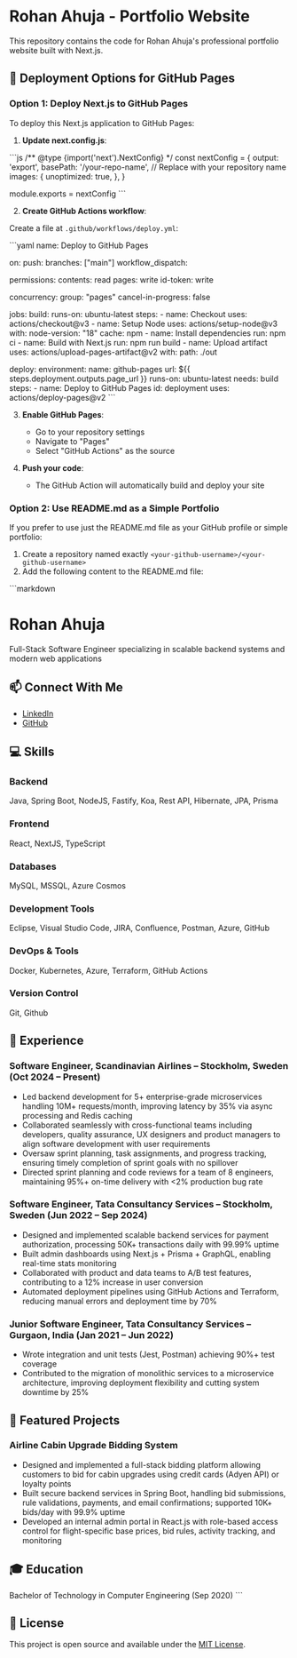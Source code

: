 # Rohan Ahuja - Portfolio Website

This repository contains the code for Rohan Ahuja's professional portfolio website built with Next.js.

## 🚀 Deployment Options for GitHub Pages

### Option 1: Deploy Next.js to GitHub Pages

To deploy this Next.js application to GitHub Pages:

1. **Update next.config.js**:

\`\`\`js
/** @type {import('next').NextConfig} */
const nextConfig = {
  output: 'export',
  basePath: '/your-repo-name', // Replace with your repository name
  images: {
    unoptimized: true,
  },
}

module.exports = nextConfig
\`\`\`

2. **Create GitHub Actions workflow**:

Create a file at `.github/workflows/deploy.yml`:

\`\`\`yaml
name: Deploy to GitHub Pages

on:
  push:
    branches: ["main"]
  workflow_dispatch:

permissions:
  contents: read
  pages: write
  id-token: write

concurrency:
  group: "pages"
  cancel-in-progress: false

jobs:
  build:
    runs-on: ubuntu-latest
    steps:
      - name: Checkout
        uses: actions/checkout@v3
      - name: Setup Node
        uses: actions/setup-node@v3
        with:
          node-version: "18"
          cache: npm
      - name: Install dependencies
        run: npm ci
      - name: Build with Next.js
        run: npm run build
      - name: Upload artifact
        uses: actions/upload-pages-artifact@v2
        with:
          path: ./out

  deploy:
    environment:
      name: github-pages
      url: ${{ steps.deployment.outputs.page_url }}
    runs-on: ubuntu-latest
    needs: build
    steps:
      - name: Deploy to GitHub Pages
        id: deployment
        uses: actions/deploy-pages@v2
\`\`\`

3. **Enable GitHub Pages**:
   - Go to your repository settings
   - Navigate to "Pages"
   - Select "GitHub Actions" as the source

4. **Push your code**:
   - The GitHub Action will automatically build and deploy your site

### Option 2: Use README.md as a Simple Portfolio

If you prefer to use just the README.md file as your GitHub profile or simple portfolio:

1. Create a repository named exactly `<your-github-username>/<your-github-username>`
2. Add the following content to the README.md file:

\`\`\`markdown
# Rohan Ahuja

Full-Stack Software Engineer specializing in scalable backend systems and modern web applications

## 📫 Connect With Me
- [LinkedIn](https://www.linkedin.com/in/rohan-ahuja-se)
- [GitHub](https://github.com/Rohan657)

## 💻 Skills

### Backend
Java, Spring Boot, NodeJS, Fastify, Koa, Rest API, Hibernate, JPA, Prisma

### Frontend
React, NextJS, TypeScript

### Databases
MySQL, MSSQL, Azure Cosmos

### Development Tools
Eclipse, Visual Studio Code, JIRA, Confluence, Postman, Azure, GitHub

### DevOps & Tools
Docker, Kubernetes, Azure, Terraform, GitHub Actions

### Version Control
Git, Github

## 🔭 Experience

### Software Engineer, Scandinavian Airlines – Stockholm, Sweden (Oct 2024 – Present)
- Led backend development for 5+ enterprise-grade microservices handling 10M+ requests/month, improving latency by 35% via async processing and Redis caching
- Collaborated seamlessly with cross-functional teams including developers, quality assurance, UX designers and product managers to align software development with user requirements
- Oversaw sprint planning, task assignments, and progress tracking, ensuring timely completion of sprint goals with no spillover
- Directed sprint planning and code reviews for a team of 8 engineers, maintaining 95%+ on-time delivery with <2% production bug rate

### Software Engineer, Tata Consultancy Services – Stockholm, Sweden (Jun 2022 – Sep 2024)
- Designed and implemented scalable backend services for payment authorization, processing 50K+ transactions daily with 99.99% uptime
- Built admin dashboards using Next.js + Prisma + GraphQL, enabling real-time stats monitoring
- Collaborated with product and data teams to A/B test features, contributing to a 12% increase in user conversion
- Automated deployment pipelines using GitHub Actions and Terraform, reducing manual errors and deployment time by 70%

### Junior Software Engineer, Tata Consultancy Services – Gurgaon, India (Jan 2021 – Jun 2022)
- Wrote integration and unit tests (Jest, Postman) achieving 90%+ test coverage
- Contributed to the migration of monolithic services to a microservice architecture, improving deployment flexibility and cutting system downtime by 25%

## 🌟 Featured Projects

### Airline Cabin Upgrade Bidding System
- Designed and implemented a full-stack bidding platform allowing customers to bid for cabin upgrades using credit cards (Adyen API) or loyalty points
- Built secure backend services in Spring Boot, handling bid submissions, rule validations, payments, and email confirmations; supported 10K+ bids/day with 99.9% uptime
- Developed an internal admin portal in React.js with role-based access control for flight-specific base prices, bid rules, activity tracking, and monitoring

## 🎓 Education
Bachelor of Technology in Computer Engineering (Sep 2020)
\`\`\`

## 📝 License

This project is open source and available under the [MIT License](LICENSE).
